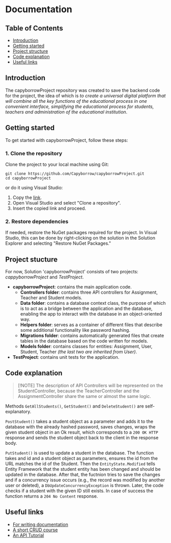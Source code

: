 # Documentation

## Table of Contents
- [Introduction](#introduction)
- [Getting started](#project-stucture)
- [Project structure](#project-stucture)
- [Code explanation](#code-explanation)
- [Useful links](#useful-links)

## Introduction

The capyborrowProject repository was created to save the backend code for the project, the idea of which is _to create a universal digital platform that will combine all the key functions of the educational process in one convenient interface, simplifying the educational process for students, teachers and administration of the educational institution_.

## Getting started

To get started with capyborrowProject, follow these steps:

### 1. Clone the repository

Clone the project to your local machine using Git:

```
git clone https://github.com/Capyborrow/capyborrowProject.git
cd capyborrowProject
```
or do it using Visual Studio:
1. Copy the [link](https://github.com/Capyborrow/capyborrowProject.git).
2. Open Visual Studio and select "Clone a repository".
3. Insert the copied link and proceed.

### 2. Restore dependencies

If needed, restore the NuGet packages required for the project. In Visual Studio, this can be done by right-clicking on the solution in the Solution Explorer and selecting "Restore NuGet Packages."

## Project stucture 
For now, Solution 'capyborrowProject' consists of two projects: _cappyborrowProject_ and _TestProject_.

- **capyborrowProject**: contains the main application code.
    - **Controllers folder**: contains three API controllers for Assignment, Teacher and Student models.
    - **Data folder**: contains a database context class, the purpose of which is to act as a bridge between the application and the database, enabling the app to interact with the database in an object-oriented way.
    - **Helpers folder**: serves as a container of different files that describe some additional functionality like password hashing.
    - **Migrations folder**: contains automatically generated files that create tables in the database based on the code written for models.
    - **Models folder**: contains classes for entities: Assignment, User, Student, Teacher _(the last two are inherited from User)_. 
- **TestProject**: contains unit tests for the application.

## Code explanation
> [!NOTE] The description of API Controllers will be represented on the StudentController, because the TeacherController and the AssignmentController share the same or almost the same logic.

Methods `GetAllStudents()`, `GetStudent()` and `DeleteStudent()` are self-explanatory.

`PostStudent()` takes a student object as a parameter and adds it to the database with the already hashed password, saves changes, wraps the given student object in an Ok result, which corresponds to a `200 OK HTTP` response and sends the student object back to the client in the response body.

`PutStudent()` is used to update a student in the database. The function takes and id and a student object as parameters, ensures the id from the URL matches the id of the Student. Then the `EntityState.Modified` tells Entity Framework that the student entity has been changed and should be updated in the database. After that, the fuctnion tries to save the changes and if a concurrency issue occurs (e.g., the record was modified by another user or deleted), a `DbUpdateConcurrencyException` is thrown. Later, the code checks if a student with the given ID still exists. In case of success the function returns a `204 No Content` response.

## Useful links
- [For writing documentation](https://docs.github.com/en/get-started/writing-on-github/getting-started-with-writing-and-formatting-on-github/basic-writing-and-formatting-syntax#lists)
- [A short CRUD course](https://youtu.be/b8fFRX0T38M?si=lBDJx2gsc41vuBC_)
- [An API Tutorial](https://youtu.be/sdlt3-ptt9g?si=Iqdk6i4Njr5m23cn)
